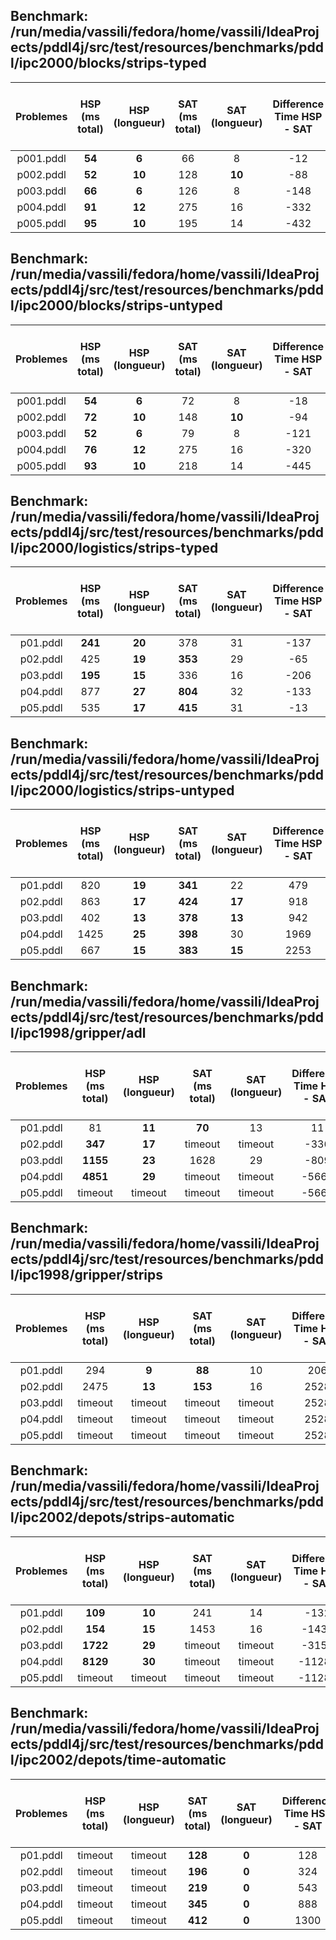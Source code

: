 ## Benchmark: /run/media/vassili/fedora/home/vassili/IdeaProjects/pddl4j/src/test/resources/benchmarks/pddl/ipc2000/blocks/strips-typed

| Problemes | HSP (ms total) | HSP (longueur) | SAT (ms total) | SAT (longueur) | Difference Time HSP - SAT | Score Difference Length HSP - SAT |
|:---------:|:--------------:|:--------------:|:--------------:|:--------------:|:-------------------------:|:----------------------------------|
| p001.pddl |     **54**     |     **6**      |       66       |       8        |            -12            | -2                                |
| p002.pddl |     **52**     |     **10**     |      128       |     **10**     |            -88            | -2                                |
| p003.pddl |     **66**     |     **6**      |      126       |       8        |           -148            | -4                                |
| p004.pddl |     **91**     |     **12**     |      275       |       16       |           -332            | -8                                |
| p005.pddl |     **95**     |     **10**     |      195       |       14       |           -432            | -12                               |

## Benchmark: /run/media/vassili/fedora/home/vassili/IdeaProjects/pddl4j/src/test/resources/benchmarks/pddl/ipc2000/blocks/strips-untyped

| Problemes | HSP (ms total) | HSP (longueur) | SAT (ms total) | SAT (longueur) | Difference Time HSP - SAT | Score Difference Length HSP - SAT |
|:---------:|:--------------:|:--------------:|:--------------:|:--------------:|:-------------------------:|:----------------------------------|
| p001.pddl |     **54**     |     **6**      |       72       |       8        |            -18            | -2                                |
| p002.pddl |     **72**     |     **10**     |      148       |     **10**     |            -94            | -2                                |
| p003.pddl |     **52**     |     **6**      |       79       |       8        |           -121            | -4                                |
| p004.pddl |     **76**     |     **12**     |      275       |       16       |           -320            | -8                                |
| p005.pddl |     **93**     |     **10**     |      218       |       14       |           -445            | -12                               |

## Benchmark: /run/media/vassili/fedora/home/vassili/IdeaProjects/pddl4j/src/test/resources/benchmarks/pddl/ipc2000/logistics/strips-typed

| Problemes | HSP (ms total) | HSP (longueur) | SAT (ms total) | SAT (longueur) | Difference Time HSP - SAT | Score Difference Length HSP - SAT |
|:---------:|:--------------:|:--------------:|:--------------:|:--------------:|:-------------------------:|:----------------------------------|
| p01.pddl  |    **241**     |     **20**     |      378       |       31       |           -137            | -11                               |
| p02.pddl  |      425       |     **19**     |    **353**     |       29       |            -65            | -21                               |
| p03.pddl  |    **195**     |     **15**     |      336       |       16       |           -206            | -22                               |
| p04.pddl  |      877       |     **27**     |    **804**     |       32       |           -133            | -27                               |
| p05.pddl  |      535       |     **17**     |    **415**     |       31       |            -13            | -41                               |

## Benchmark: /run/media/vassili/fedora/home/vassili/IdeaProjects/pddl4j/src/test/resources/benchmarks/pddl/ipc2000/logistics/strips-untyped

| Problemes | HSP (ms total) | HSP (longueur) | SAT (ms total) | SAT (longueur) | Difference Time HSP - SAT | Score Difference Length HSP - SAT |
|:---------:|:--------------:|:--------------:|:--------------:|:--------------:|:-------------------------:|:----------------------------------|
| p01.pddl  |      820       |     **19**     |    **341**     |       22       |            479            | -3                                |
| p02.pddl  |      863       |     **17**     |    **424**     |     **17**     |            918            | -3                                |
| p03.pddl  |      402       |     **13**     |    **378**     |     **13**     |            942            | -3                                |
| p04.pddl  |      1425      |     **25**     |    **398**     |       30       |           1969            | -8                                |
| p05.pddl  |      667       |     **15**     |    **383**     |     **15**     |           2253            | -8                                |

## Benchmark: /run/media/vassili/fedora/home/vassili/IdeaProjects/pddl4j/src/test/resources/benchmarks/pddl/ipc1998/gripper/adl

| Problemes | HSP (ms total) | HSP (longueur) | SAT (ms total) | SAT (longueur) | Difference Time HSP - SAT | Score Difference Length HSP - SAT |
|:---------:|:--------------:|:--------------:|:--------------:|:--------------:|:-------------------------:|:----------------------------------|
| p01.pddl  |       81       |     **11**     |     **70**     |       13       |            11             | -2                                |
| p02.pddl  |    **347**     |     **17**     |    timeout     |    timeout     |           -336            | -19                               |
| p03.pddl  |    **1155**    |     **23**     |      1628      |       29       |           -809            | -25                               |
| p04.pddl  |    **4851**    |     **29**     |    timeout     |    timeout     |           -5660           | -54                               |
| p05.pddl  |    timeout     |    timeout     |    timeout     |    timeout     |           -5660           | -54                               |

## Benchmark: /run/media/vassili/fedora/home/vassili/IdeaProjects/pddl4j/src/test/resources/benchmarks/pddl/ipc1998/gripper/strips

| Problemes | HSP (ms total) | HSP (longueur) | SAT (ms total) | SAT (longueur) | Difference Time HSP - SAT | Score Difference Length HSP - SAT |
|:---------:|:--------------:|:--------------:|:--------------:|:--------------:|:-------------------------:|:----------------------------------|
| p01.pddl  |      294       |     **9**      |     **88**     |       10       |            206            | -1                                |
| p02.pddl  |      2475      |     **13**     |    **153**     |       16       |           2528            | -4                                |
| p03.pddl  |    timeout     |    timeout     |    timeout     |    timeout     |           2528            | -4                                |
| p04.pddl  |    timeout     |    timeout     |    timeout     |    timeout     |           2528            | -4                                |
| p05.pddl  |    timeout     |    timeout     |    timeout     |    timeout     |           2528            | -4                                |

## Benchmark: /run/media/vassili/fedora/home/vassili/IdeaProjects/pddl4j/src/test/resources/benchmarks/pddl/ipc2002/depots/strips-automatic

| Problemes | HSP (ms total) | HSP (longueur) | SAT (ms total) | SAT (longueur) | Difference Time HSP - SAT | Score Difference Length HSP - SAT |
|:---------:|:--------------:|:--------------:|:--------------:|:--------------:|:-------------------------:|:----------------------------------|
| p01.pddl  |    **109**     |     **10**     |      241       |       14       |           -132            | -4                                |
| p02.pddl  |    **154**     |     **15**     |      1453      |       16       |           -1431           | -5                                |
| p03.pddl  |    **1722**    |     **29**     |    timeout     |    timeout     |           -3153           | -34                               |
| p04.pddl  |    **8129**    |     **30**     |    timeout     |    timeout     |          -11282           | -64                               |
| p05.pddl  |    timeout     |    timeout     |    timeout     |    timeout     |          -11282           | -64                               |

## Benchmark: /run/media/vassili/fedora/home/vassili/IdeaProjects/pddl4j/src/test/resources/benchmarks/pddl/ipc2002/depots/time-automatic

| Problemes | HSP (ms total) | HSP (longueur) | SAT (ms total) | SAT (longueur) | Difference Time HSP - SAT | Score Difference Length HSP - SAT |
|:---------:|:--------------:|:--------------:|:--------------:|:--------------:|:-------------------------:|:----------------------------------|
| p01.pddl  |    timeout     |    timeout     |    **128**     |     **0**      |            128            | 0                                 |
| p02.pddl  |    timeout     |    timeout     |    **196**     |     **0**      |            324            | 0                                 |
| p03.pddl  |    timeout     |    timeout     |    **219**     |     **0**      |            543            | 0                                 |
| p04.pddl  |    timeout     |    timeout     |    **345**     |     **0**      |            888            | 0                                 |
| p05.pddl  |    timeout     |    timeout     |    **412**     |     **0**      |           1300            | 0                                 |
